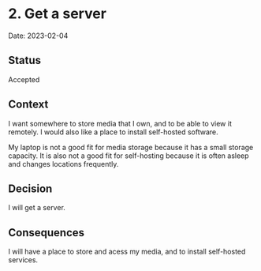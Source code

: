 # 2. Get a server

Date: 2023-02-04

## Status

Accepted

## Context

I want somewhere to store media that I own, and to be able to view it remotely.
I would also like a place to install self-hosted software.

My laptop is not a good fit for media storage because it has a small storage capacity.
It is also not a good fit for self-hosting because it is often asleep and changes locations frequently.

## Decision

I will get a server.

## Consequences

I will have a place to store and acess my media, and to install self-hosted services.

